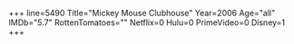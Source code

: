 +++
line=5490
Title="Mickey Mouse Clubhouse"
Year=2006
Age="all"
IMDb="5.7"
RottenTomatoes=""
Netflix=0
Hulu=0
PrimeVideo=0
Disney=1
+++

